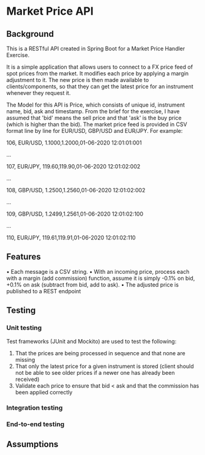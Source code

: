 # Market Price API

## Background

This is a RESTful API created in Spring Boot for a Market Price Handler Exercise.

It is a simple application that allows users to connect to a FX price feed of spot prices from the market. It modifies each price by applying a margin adjustment to it.
The new price is then made available to clients/components, so that they can get the latest price for an instrument whenever they request it.

The Model for this API is Price, which consists of unique id, instrument name, bid, ask and timestamp. From the brief for the exercise, I have assumed that 'bid' means the sell price and that 'ask' is the buy price (which is higher than the bid).
The market price feed  is provided in CSV format line by line for EUR/USD, GBP/USD and EUR/JPY. For example:

106, EUR/USD, 1.1000,1.2000,01-06-2020 12:01:01:001 

…

107, EUR/JPY, 119.60,119.90,01-06-2020 12:01:02:002 

…

108, GBP/USD, 1.2500,1.2560,01-06-2020 12:01:02:002

…

109, GBP/USD, 1.2499,1.2561,01-06-2020 12:01:02:100

…

110, EUR/JPY, 119.61,119.91,01-06-2020 12:01:02:110


## Features

•	Each message is a CSV string.
•	With an incoming price, process each with a margin (add commission) function, assume it is simply  -0.1% on bid, +0.1% on ask (subtract from bid, add to ask).
•	The adjusted price is published to a REST endpoint

## Testing
### Unit testing 

Test frameworks (JUnit and Mockito) are used to test the following:

1)	That the prices are being processed in sequence and that none are missing
2)	That only the latest price for a given instrument is stored (client should not be able to see older prices if a newer one has already been received)
3)	Validate each price to ensure that bid < ask and that the commission has been applied correctly

### Integration testing

### End-to-end testing

## Assumptions




